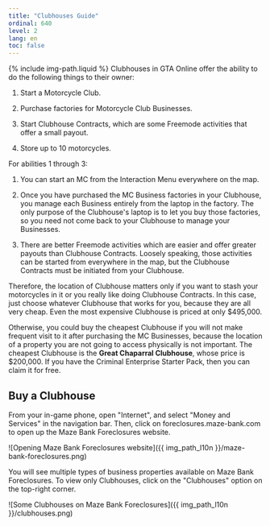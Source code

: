 ```yaml
---
title: "Clubhouses Guide"
ordinal: 640
level: 2
lang: en
toc: false
---
```


{% include img-path.liquid %}
Clubhouses in GTA Online offer the ability to do the following things to their
owner:

1. Start a Motorcycle Club.

2. Purchase factories for Motorcycle Club Businesses.

3. Start Clubhouse Contracts, which are some Freemode activities that offer
   a small payout.

4. Store up to 10 motorcycles.

For abilities 1 through 3:

1. You can start an MC from the Interaction Menu everywhere on the map.

2. Once you have purchased the MC Business factories in your Clubhouse, you
   manage each Business entirely from the laptop in the factory. The only
   purpose of the Clubhouse's laptop is to let you buy those factories, so you
   need not come back to your Clubhouse to manage your Businesses.

3. There are better Freemode activities which are easier and offer greater
   payouts than Clubhouse Contracts. Loosely speaking, those activities can be
   started from everywhere in the map, but the Clubhouse Contracts must be
   initiated from your Clubhouse.

Therefore, the location of Clubhouse matters only if you want to stash your
motorcycles in it or you really like doing Clubhouse Contracts. In this case,
just choose whatever Clubhouse that works for you, because they are all very
cheap. Even the most expensive Clubhouse is priced at only $495,000.

Otherwise, you could buy the cheapest Clubhouse if you will not make frequent
visit to it after purchasing the MC Businesses, because the location of a
property you are not going to access physically is not important. The cheapest
Clubhouse is the **Great Chaparral Clubhouse**, whose price is $200,000. If you
have the Criminal Enterprise Starter Pack, then you can claim it for free.

## Buy a Clubhouse

From your in-game phone, open "Internet", and select "Money and Services" in
the navigation bar. Then, click on foreclosures.maze-bank.com to open up the
Maze Bank Foreclosures website.

![Opening Maze Bank Foreclosures
website]({{ img_path_l10n }}/maze-bank-foreclosures.png)

You will see multiple types of business properties available on Maze Bank
Foreclosures. To view only Clubhouses, click on the "Clubhouses" option on the
top-right corner.

![Some Clubhouses on Maze Bank
Foreclosures]({{ img_path_l10n }}/clubhouses.png)
